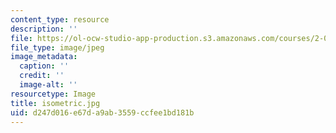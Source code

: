 ```yaml
---
content_type: resource
description: ''
file: https://ol-ocw-studio-app-production.s3.amazonaws.com/courses/2-007-design-and-manufacturing-i-spring-2009/d247d016e67da9ab3559ccfee1bd181b_isometric.jpg
file_type: image/jpeg
image_metadata:
  caption: ''
  credit: ''
  image-alt: ''
resourcetype: Image
title: isometric.jpg
uid: d247d016-e67d-a9ab-3559-ccfee1bd181b
---
```

